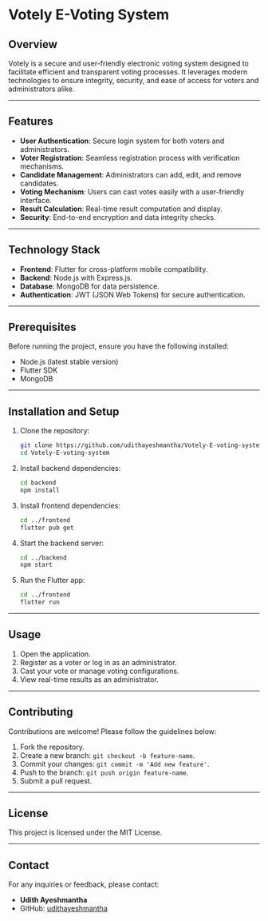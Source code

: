 # Votely E-Voting System

## Overview
Votely is a secure and user-friendly electronic voting system designed to facilitate efficient and transparent voting processes. It leverages modern technologies to ensure integrity, security, and ease of access for voters and administrators alike.

---

## Features

- **User Authentication**: Secure login system for both voters and administrators.
- **Voter Registration**: Seamless registration process with verification mechanisms.
- **Candidate Management**: Administrators can add, edit, and remove candidates.
- **Voting Mechanism**: Users can cast votes easily with a user-friendly interface.
- **Result Calculation**: Real-time result computation and display.
- **Security**: End-to-end encryption and data integrity checks.

---

## Technology Stack

- **Frontend**: Flutter for cross-platform mobile compatibility.
- **Backend**: Node.js with Express.js.
- **Database**: MongoDB for data persistence.
- **Authentication**: JWT (JSON Web Tokens) for secure authentication.

---

## Prerequisites

Before running the project, ensure you have the following installed:

- Node.js (latest stable version)
- Flutter SDK
- MongoDB

---

## Installation and Setup

1. Clone the repository:
   ```bash
   git clone https://github.com/udithayeshmantha/Votely-E-voting-system.git
   cd Votely-E-voting-system
   ```

2. Install backend dependencies:
   ```bash
   cd backend
   npm install
   ```

3. Install frontend dependencies:
   ```bash
   cd ../frontend
   flutter pub get
   ```

4. Start the backend server:
   ```bash
   cd ../backend
   npm start
   ```

5. Run the Flutter app:
   ```bash
   cd ../frontend
   flutter run
   ```

---

## Usage

1. Open the application.
2. Register as a voter or log in as an administrator.
3. Cast your vote or manage voting configurations.
4. View real-time results as an administrator.

---

## Contributing

Contributions are welcome! Please follow the guidelines below:

1. Fork the repository.
2. Create a new branch: `git checkout -b feature-name`.
3. Commit your changes: `git commit -m 'Add new feature'`.
4. Push to the branch: `git push origin feature-name`.
5. Submit a pull request.

---

## License
This project is licensed under the MIT License.

---

## Contact

For any inquiries or feedback, please contact:
- **Udith Ayeshmantha**
- GitHub: [udithayeshmantha](https://github.com/udithayeshmantha)

